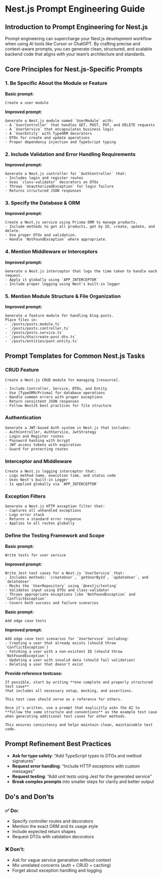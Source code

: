 # Nest.js Prompt Engineering Guide

## Introduction to Prompt Engineering for Nest.js

Prompt engineering can supercharge your Nest.js development workflow when using AI tools like Cursor or ChatGPT. By crafting precise and context-aware prompts, you can generate clean, structured, and scalable backend code that aligns with your team’s architecture and standards.

## Core Principles for Nest.js-Specific Prompts

### 1. Be Specific About the Module or Feature

**Basic prompt:**

```
Create a user module
```

**Improved prompt:**

```
Generate a Nest.js module named `UserModule` with:
- A `UserController` that handles GET, POST, PUT, and DELETE requests
- A `UserService` that encapsulates business logic
- A `UserEntity` with TypeORM decorators
- DTOs for create and update operations
- Proper dependency injection and TypeScript typing
```

### 2. Include Validation and Error Handling Requirements

**Improved prompt:**

```
Generate a Nest.js controller for `AuthController` that:
- Includes login and register routes
- Uses `class-validator` decorators on DTOs
- Throws `UnauthorizedException` for login failure
- Returns structured JSON responses
```

### 3. Specify the Database & ORM

**Improved prompt:**

```
Create a Nest.js service using Prisma ORM to manage products.
- Include methods to get all products, get by ID, create, update, and delete.
- Use proper DTOs and validation.
- Handle `NotFoundException` where appropriate.
```

### 4. Mention Middleware or Interceptors

**Improved prompt:**

```
Generate a Nest.js interceptor that logs the time taken to handle each request.
- Apply it globally using `APP_INTERCEPTOR`
- Include proper logging using Nest's built-in logger
```

### 5. Mention Module Structure & File Organization

**Improved prompt:**

```
Generate a feature module for handling blog posts.
Place files in:
- `/posts/posts.module.ts`
- `/posts/posts.controller.ts`
- `/posts/posts.service.ts`
- `/posts/dto/create-post.dto.ts`
- `/posts/entities/post.entity.ts`
```

## Prompt Templates for Common Nest.js Tasks

### CRUD Feature

```
Create a Nest.js CRUD module for managing [resource].

- Include Controller, Service, DTOs, and Entity
- Use [TypeORM/Prisma] for database operations
- Handle common errors with proper exceptions
- Return consistent JSON responses
- Follow NestJS best practices for file structure
```

### Authentication

```
Generate a JWT-based Auth system in Nest.js that includes:
- AuthController, AuthService, JwtStrategy
- Login and Register routes
- Password hashing with bcrypt
- JWT access tokens with expiration
- Guard for protecting routes
```

### Interceptor and Middleware

```
Create a Nest.js logging interceptor that:
- Logs method name, execution time, and status code
- Uses Nest's built-in Logger
- Is applied globally via `APP_INTERCEPTOR`
```

### Exception Filters

```
Generate a Nest.js HTTP exception filter that:
- Captures all unhandled exceptions
- Logs error stack
- Returns a standard error response
- Applies to all routes globally
```

### Define the Testing Framework and Scope

**Basic prompt:**

```
Write tests for user service
```

**Improved prompt:**

```
Write Jest test cases for a Nest.js `UserService` that:
- Includes methods: `createUser`, `getUserById`, `updateUser`, and `deleteUser`
- Mocks the `UserRepository` using `@nestjs/testing`
- Validates input using DTOs and class-validator
- Throws appropriate exceptions like `NotFoundException` and `ConflictException`
- Covers both success and failure scenarios
```

**Basic prompt:**

```
Add edge case tests
```

**Improved prompt:**

```
Add edge case test scenarios for `UserService` including:
- Creating a user that already exists (should throw `ConflictException`)
- Fetching a user with a non-existent ID (should throw `NotFoundException`)
- Updating a user with invalid data (should fail validation)
- Deleting a user that doesn't exist
```

**Provide reference testcase:**

```
If possible, start by writing **one complete and properly structured test case**  
that includes all necessary setup, mocking, and assertions.  

This test case should serve as a reference for others.  

Once it's written, use a prompt that explicitly asks the AI to  
**follow the same structure and conventions** as the example test case  
when generating additional test cases for other methods.  

This ensures consistency and helps maintain clean, maintainable test code.
```

## Prompt Refinement Best Practices

- **Ask for type safety**: “Add TypeScript types to DTOs and method signatures”
- **Request error handling**: “Include HTTP exceptions with custom messages”
- **Request testing**: “Add unit tests using Jest for the generated service”
- **Break complex prompts** into smaller steps for clarity and better output

## Do's and Don’ts

### ✅ Do:
- Specify controller routes and decorators
- Mention the exact ORM and its usage style
- Include expected return shapes
- Request DTOs with validation decorators

### ❌ Don’t:
- Ask for vague service generation without context
- Mix unrelated concerns (auth + CRUD + caching)
- Forget about exception handling and logging
```
